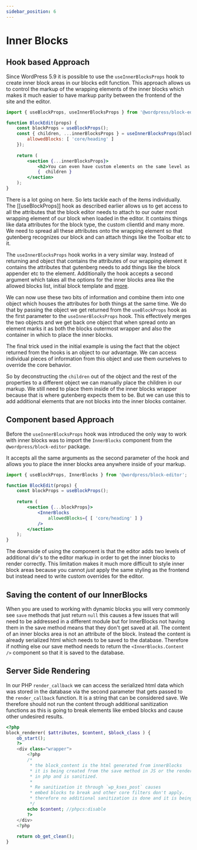 ```yaml
---
sidebar_position: 6
---
```


# Inner Blocks

## Hook based Approach

Since WordPress 5.9 it is possible to use the `useInnerBlocksProps` hook to create inner block areas in our blocks edit function. This approach allows us to control the markup of the wrapping elements of the inner blocks which makes it much easier to have markup parity between the frontend of the site and the editor.

```jsx
import { useBlockProps, useInnerBlocksProps } from '@wordpress/block-editor';

function BlockEdit(props) {
	const blockProps = useBlockProps();
	const { children, ...innerBlocksProps } = useInnerBlocksProps(blockProps,{
		allowedBlocks: [ 'core/heading' ]
	});
	
	return (
		<section {...innerBlocksProps}>
			<h2>You can even have custom elements on the same level as your children</h2>
			{  children }
		</section>
	);
}
```

There is a lot going on here. So lets tackle each of the items individually.
The [[useBlockProps]] hook as described earlier allows us to get access to all the attributes that the block editor needs to attach to our outer most wrapping element of our block when loaded in the editor. It contains things like data attributes for the block type, the custom clientId and many more. We need to spread all these attributes onto the wrapping element so that gutenberg recognizes our block and can attach things like the Toolbar etc to it.

The `useInnerBlocksProps` hook works in a very similar way. Instead of returning and object that contains the attributes of our wrapping element it contains the attributes that gutenberg needs to add things like the block appender etc to the element. Additionally the hook accepts a second argument which takes all the options for the inner blocks area like the allowed blocks list, initial block template and [more](https://github.com/WordPress/gutenberg/tree/trunk/packages/block-editor/src/components/inner-blocks#props).

We can now use these two bits of information and combine them into one object which houses the attributes for both things at the same time. We do that by passing the object we get returned from the `useBlockProps` hook as the first parameter to the `useInnerBlocksProps` hook. This effectively merges the two objects and we get back one object that when spread onto an element marks it as both the blocks outermost wrapper and also the container in which to place the inner blocks.

The final trick used in the initial example is using the fact that the object returned from the hooks is an object to our advantage. We can access individual pieces of information from this object and use them ourselves to override the core behavior.

So by deconstructing the `children` out of the object and the rest of the properties to a different object we can manually place the children in our markup. We still need to place them inside of the inner blocks wrapper because that is where gutenberg expects them to be. But we can use this to add additional elements that are not blocks into the inner blocks container.

## Component based Approach

Before the `useInnerBlocksProps` hook was introduced the only way to work with inner blocks was to import the `InnerBlocks` component from the `@wordpress/block-editor` package.

It accepts all the same arguments as the second parameter of the hook and allows you to place the inner blocks area anywhere inside of your markup.

```jsx title="edit.js"
import { useBlockProps, InnerBlocks } from '@wordpress/block-editor';

function BlockEdit(props) {
	const blockProps = useBlockProps();
	
	return (
		<section {...blockProps}>
			<InnerBlocks
				allowedBlocks={ [ 'core/heading' ] }
			/>
		</section>
	);
}
```

The downside of using the component is that the editor adds two levels of additional div's to the editor markup in order to get the inner blocks to render correctly. This limitation makes it much more difficult to style inner block areas because you cannot _just_ apply the same styling as the frontend but instead need to write custom overrides for the editor.

## Saving the content of our InnerBlocks

When you are used to working with dynamic blocks you will very commonly see `save` methods that just return `null` this causes a few issues that will need to be addressed in a different module but for InnerBlocks not having them in the save method means that they don't get saved at all.
The content of an inner blocks area is not an attribute of the block. Instead the content is already serialized html which needs to be saved to the database. Therefore if nothing else our save method needs to return the `<InnerBlocks.Content />` component so that it is saved to the database.

## Server Side Rendering

In our PHP `render_callback` we can access the serialized html data which was stored in the database via the second parameter that gets passed to the `render_callback` function. It is a string that can be considered save. We therefore should not run the content through additional sanitization functions as this is going to break elements like embed blocks and cause other undesired results.

```php
<?php 
block_renderer( $attributes, $content, $block_class ) {
	ob_start();
	?>
	<div class="wrapper">
		<?php
		/*
		 * the block_content is the html generated from innerBlocks
		 * it is being created from the save method in JS or the render_callback
		 * in php and is sanitized.
		 *
		 * Re sanitization it through `wp_kses_post` causes
		 * embed blocks to break and other core filters don't apply.
		 * therefore no additional sanitization is done and it is being output as is
		 */
		echo $content; //phpcs:disable
		?>
	</div>
	<?php 
		
	return ob_get_clean();
}
```
